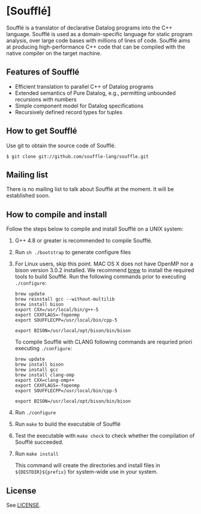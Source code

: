 
# [Soufflé]

Soufflé is a translator of declarative Datalog programs into the C++ language.  Soufflé is used as a domain-specific language for static program analysis, over large code bases with millions of lines of code.  Soufflé aims at producing high-performance C++ code that can be compiled with the native compiler on the target machine.  

## Features of Soufflé

*   Efficient translation to parallel C++ of Datalog programs
*   Extended semantics of Pure Datalog, e.g., permitting unbounded recursions with numbers 
*   Simple component model for Datalog specifications 
*   Recursively defined record types for tuples 

## How to get Soufflé
 
Use git to obtain the source code of Soufflé. 

    $ git clone git://github.com/souffle-lang/souffle.git

## Mailing list

There is no mailing list to talk about Soufflé at the moment. It will be established soon. 

## How to compile and install 

Follow the steps below to compile and install Soufflé on a UNIX system:


1.  G++ 4.8 or greater is recommended to compile Soufflé. 

2.  Run `sh ./bootstrap` to generate configure files 

3.  For Linux users, skip this point. MAC OS X does not have OpenMP nor a bison version 3.0.2 installed.
    We recommend [brew](http://brew.sh) to install the required tools to build Soufflé. Run the following commands prior to executing `./configure`:

     `brew update`                
     `brew reinstall gcc --without-multilib`                
     `brew install bison`                
     `export CXX=/usr/local/bin/g++-5`                
     `export CXXFLAGS=-fopenmp`                
     `export SOUFFLECPP=/usr/local/bin/cpp-5`
     
     `export BISON=/usr/local/opt/bison/bin/bison`

    To compile Soufflé with CLANG following commands are requried priori executing `./configure`:
    
     `brew update`                
     `brew install bison`      
     `brew install gcc`      
     `brew install clang-omp`      
     `export CXX=clang-omp++`                
     `export CXXFLAGS=-fopenmp`                
     `export SOUFFLECPP=/usr/local/bin/cpp-5`
     
     `export BISON=/usr/local/opt/bison/bin/bison`

4.  Run `./configure`

5.  Run `make` to build the executable of Soufflé

6.  Test the executable with `make check` to check whether the compilation of Soufflé succeeded.

7.  Run `make install`

    This command will create the directories and install files in `${DESTDIR}${prefix}` for system-wide use in your system.

## License

See [LICENSE](https://github.com/souffle-lang/souffle/blob/master/LICENSE).

